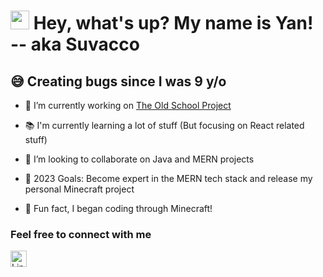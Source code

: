 # <img src="https://emojis.slackmojis.com/emojis/images/1531849430/4246/blob-sunglasses.gif?1531849430" width="30"/> Hey, what's up? My name is Yan! -- aka Suvacco

## 😅 Creating bugs since I was 9 y/o 

- 🔭 I’m currently working on [The Old School Project][theosproject]
- 📚 I'm currently learning a lot of stuff (But focusing on React related stuff)
- 👯 I’m looking to collaborate on Java and MERN projects

- 🥅 2023 Goals: Become expert in the MERN tech stack and release my personal Minecraft project

- 🎲 Fun fact, I began coding through Minecraft!

### Feel free to connect with me

[<img align="left" alt="LinkedIn" width="26px" src="https://img.shields.io/badge/LinkedIn-0077B5?style=for-the-badge&logo=linkedin&logoColor=white" style="padding-right:10px;" />][linkedin]

[linkedin]: https://www.linkedin.com/in/yan-nalon-ab27a4232/
[theosproject]: https://github.com/Suvacco/Old-School-Project
